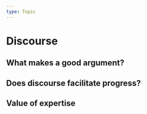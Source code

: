```yaml
---
type: Topic
---
```


# Discourse

## What makes a good argument?

## Does discourse facilitate progress?

## Value of expertise